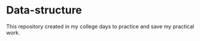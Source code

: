 # Data-structure
This repository created in my college days to practice and save my practical work.
